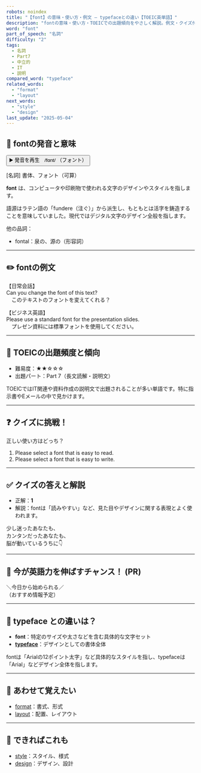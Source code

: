 ```yaml
---
robots: noindex
title: "【font】の意味・使い方・例文 ― typefaceとの違い【TOEIC英単語】"
description: "fontの意味・使い方・TOEICでの出題傾向をやさしく解説。例文・クイズ付きでtypefaceとの違いもわかりやすく学べます。"
word: "font"
part_of_speech: "名詞"
difficulty: "2"
tags:
  - 名詞
  - Part7
  - 中立的
  - IT
  - 説明
compared_word: "typeface"
related_words:
  - "format"
  - "layout"
next_words:
  - "style"
  - "design"
last_update: "2025-05-04"
---
```


## 🔰 fontの発音と意味

<button class="play-audio" onclick="playTTS('font')">
  <span class="play-audio-main">
    ▶️ 発音を再生　/fɑnt/
  </span>
  <span class="play-audio-sub">
    （フォント）
  </span>
</button>

[名詞] 書体、フォント（可算）

**font** は、コンピュータや印刷物で使われる文字のデザインやスタイルを指します。

語源はラテン語の「fundere（注ぐ）」から派生し、もともとは活字を鋳造することを意味していました。現代ではデジタル文字のデザイン全般を指します。

他の品詞：  
- fontal：泉の、源の（形容詞）

---

## ✏️ fontの例文

【日常会話】  
Can you change the font of this text?  
　このテキストのフォントを変えてくれる？

【ビジネス英語】  
Please use a standard font for the presentation slides.  
　プレゼン資料には標準フォントを使用してください。

---

## 🎯 TOEICの出題頻度と傾向

- 難易度：★★☆☆☆
- 出題パート：Part 7（長文読解・説明文）

TOEICではIT関連や資料作成の説明文で出題されることが多い単語です。特に指示書やEメールの中で見かけます。

---

## ❓ クイズに挑戦！

正しい使い方はどっち？

1. Please select a font that is easy to read.  
2. Please select a font that is easy to write.

---

## ✅ クイズの答えと解説

- 正解：**1**
- 解説：fontは「読みやすい」など、見た目やデザインに関する表現とよく使われます。

少し迷ったあなたも、  
カンタンだったあなたも、  
脳が動いているうちに👇️

---

## 🚀 今が英語力を伸ばすチャンス！ (PR)

<div class="info-center">
＼今日から始められる／<br>  
（おすすめ情報予定）
</div>

---

## 🤔  typeface との違いは？

- **font**：特定のサイズや太さなどを含む具体的な文字セット
- **[typeface](/typeface)**：デザインとしての書体全体

fontは「Arialの12ポイント太字」など具体的なスタイルを指し、typefaceは「Arial」などデザイン全体を指します。

---

## 🧩 あわせて覚えたい

- [format](/format)：書式、形式
- [layout](/layout)：配置、レイアウト

---

## 📖 できればこれも

- [style](/style)：スタイル、様式
- [design](/design)：デザイン、設計
<!-- cvid: aid42_bid10 -->
